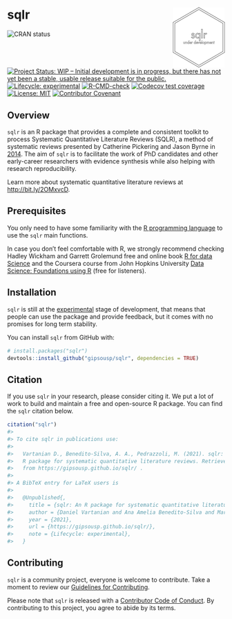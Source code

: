 
<!-- README.md is generated from README.Rmd. Please edit that file -->

# sqlr <a href='https://gipsousp.github.io/sqlr'><img src='man/figures/logo.png' align="right" height="139" /></a>

<!-- badges: start -->

![CRAN status](https://www.r-pkg.org/badges/version/sqlr) [![Project
Status: WIP – Initial development is in progress, but there has not yet
been a stable, usable release suitable for the
public.](https://www.repostatus.org/badges/latest/wip.svg)](https://www.repostatus.org/#wip)
[![Lifecycle:
experimental](https://img.shields.io/badge/lifecycle-experimental-orange.svg)](https://lifecycle.r-lib.org/articles/stages.html#experimental)
[![R-CMD-check](https://github.com/gipsousp/sqlr/workflows/R-CMD-check/badge.svg)](https://github.com/gipsousp/sqlr/actions)
[![Codecov test
coverage](https://codecov.io/gh/gipsousp/sqlr/branch/master/graph/badge.svg)](https://codecov.io/gh/gipsousp/sqlr?branch=master)
[![License:
MIT](https://img.shields.io/badge/license-MIT-green)](https://choosealicense.com/licenses/mit/)
[![Contributor
Covenant](https://img.shields.io/badge/Contributor%20Covenant-v2.0%20adopted-ff69b4.svg)](https://gipsousp.github.io/mctq/CODE_OF_CONDUCT.html)
<!-- badges: end -->

## Overview

`sqlr` is an R package that provides a complete and consistent toolkit
to process Systematic Quantitative Literature Reviews (SQLR), a method
of systematic reviews presented by Catherine Pickering and Jason Byrne
in [2014](https://doi.org/10.1080/07294360.2013.841651). The aim of
`sqlr` is to facilitate the work of PhD candidates and other
early-career researchers with evidence synthesis while also helping with
research reproducibility.

Learn more about systematic quantitative literature reviews at
<http://bit.ly/2OMxvcD>.

## Prerequisites

You only need to have some familiarity with the [R programming
language](https://www.r-project.org/) to use the `sqlr` main functions.

In case you don’t feel comfortable with R, we strongly recommend
checking Hadley Wickham and Garrett Grolemund free and online book [R
for data Science](https://r4ds.had.co.nz/) and the Coursera course from
John Hopkins University [Data Science: Foundations using
R](https://www.coursera.org/specializations/data-science-foundations-r)
(free for listeners).

## Installation

`sqlr` is still at the
[experimental](https://lifecycle.r-lib.org/articles/stages.html#experimental)
stage of development, that means that people can use the package and
provide feedback, but it comes with no promises for long term stability.

You can install `sqlr` from GitHub with:

``` r
# install.packages("sqlr")
devtools::install_github("gipsousp/sqlr", dependencies = TRUE)
```

## Citation

If you use `sqlr` in your research, please consider citing it. We put a
lot of work to build and maintain a free and open-source R package. You
can find the `sqlr` citation below.

``` r
citation("sqlr")
#> 
#> To cite sqlr in publications use:
#> 
#>   Vartanian D., Benedito-Silva, A. A., Pedrazzoli, M. (2021). sqlr: An
#>   R package for systematic quantitative literature reviews. Retrieved
#>   from https://gipsousp.github.io/sqlr/ .
#> 
#> A BibTeX entry for LaTeX users is
#> 
#>   @Unpublished{,
#>     title = {sqlr: An R package for systematic quantitative literature reviews},
#>     author = {Daniel Vartanian and Ana Amelia Benedito-Silva and Mario Pedrazzoli},
#>     year = {2021},
#>     url = {https://gipsousp.github.io/sqlr/},
#>     note = {Lifecycle: experimental},
#>   }
```

## Contributing

`sqlr` is a community project, everyone is welcome to contribute. Take a
moment to review our [Guidelines for
Contributing](https://gipsousp.github.io/sqlr/CONTRIBUTING.html).

Please note that `sqlr` is released with a [Contributor Code of
Conduct](https://gipsousp.github.io/sqlr/CODE_OF_CONDUCT.html). By
contributing to this project, you agree to abide by its terms.
